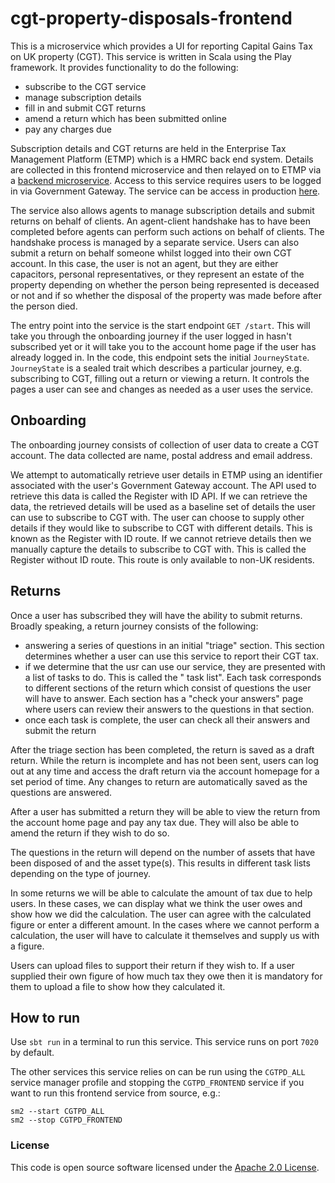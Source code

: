# cgt-property-disposals-frontend

This is a microservice which provides a UI for reporting Capital Gains Tax on UK property (CGT). This service is written
in Scala using the Play framework. It provides functionality to do the following:

- subscribe to the CGT service
- manage subscription details
- fill in and submit CGT returns
- amend a return which has been submitted online
- pay any charges due

Subscription details and CGT returns are held in the Enterprise Tax Management Platform (ETMP) which is a HMRC back end
system. Details are collected in this frontend microservice and then relayed on to ETMP via a
[backend microservice](https://github.com/hmrc/cgt-property-disposals). Access to this service requires users to be
logged in via Government Gateway. The service can be access in
production [here](https://www.tax.service.gov.uk/capital-gains-tax-uk-property/start/report-pay-capital-gains-tax-uk-property).

The service also allows agents to manage subscription details and submit returns on behalf of clients. An agent-client
handshake has to have been completed before agents can perform such actions on behalf of clients. The handshake process
is managed by a separate service. Users can also submit a return on behalf someone whilst logged into their own
CGT account. In this case, the user is not an agent, but they are either capacitors, personal representatives, or they
represent an estate of the property depending on whether the person being represented is deceased or not and if so
whether
the disposal of the property was made before after the person died.

The entry point into the service is the start endpoint `GET /start`. This will take you through the onboarding journey
if the user logged in hasn't subscribed yet or it will take you to the account home page if the user has already logged
in. In the code, this endpoint sets the initial `JourneyState`. `JourneyState` is a sealed
trait which describes a particular journey, e.g. subscribing to CGT, filling out a return or viewing a return. It
controls
the pages a user can see and changes as needed as a user uses the service.

## Onboarding

The onboarding journey consists of collection of user data to create a CGT account. The data collected are name, postal
address and email address.

We attempt to automatically retrieve user details in ETMP using an identifier associated with the user's Government
Gateway
account. The API used to retrieve this data is called the Register with ID API. If we can retrieve the data, the
retrieved
details will be used as a baseline set of details the user can use to subscribe to CGT with. The user can choose to
supply
other details if they would like to subscribe to CGT with different details. This is known as the Register with ID
route.
If we cannot retrieve details then we manually capture the details to subscribe to CGT with. This is called the Register
without ID route. This route is only available to non-UK residents.

## Returns

Once a user has subscribed they will have the ability to submit returns. Broadly speaking, a return journey consists of
the following:

- answering a series of questions in an initial "triage" section. This section determines whether a user can use
  this service to report their CGT tax.
- if we determine that the usr can use our service, they are presented with a list of tasks to do. This is called the "
  task
  list". Each task corresponds to different sections of the return which consist of questions the user will have to
  answer.
  Each section has a "check your answers" page where users can review their answers to the questions in that section.
- once each task is complete, the user can check all their answers and submit the return

After the triage section has been completed, the return is saved as a draft return. While the return is incomplete and
has not been sent, users can log out at any time and access the draft return via the account homepage for a set period
of time. Any changes to return are automatically saved as the questions are answered.

After a user has submitted a return they will be able to view the return from the account home page and pay any tax due.
They will also be able to amend the return if they wish to do so.

The questions in the return will depend on the number of assets that have been disposed of and the asset type(s). This
results in different task lists depending on the type of journey.

In some returns we will be able to calculate the amount of tax due to help users. In these cases, we can display what we
think
the user owes and show how we did the calculation. The user can agree with the calculated figure or enter a different
amount. In
the cases where we cannot perform a calculation, the user will have to calculate it themselves and supply us with a
figure.

Users can upload files to support their return if they wish to. If a user supplied their own figure of how much tax they
owe then it is mandatory for them to upload a file to show how they calculated it.

## How to run

Use `sbt run` in a terminal to run this service. This service runs on port `7020` by default.

The other services this service relies on can be run using the `CGTPD_ALL` service manager profile and stopping the
`CGTPD_FRONTEND` service if you want to run this frontend service from source, e.g.:

```
sm2 --start CGTPD_ALL
sm2 --stop CGTPD_FRONTEND
```   

### License

This code is open source software licensed under
the [Apache 2.0 License]("http://www.apache.org/licenses/LICENSE-2.0.html").
